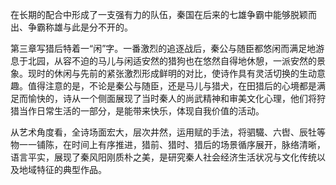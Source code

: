 
[^a]: 驷：四马曰驷。驖（tiě）：毛黑色，毛尖略带红色的马。孔：甚，非常的意思。阜：这里指马肥硕。

[^b]: 辔（pèi）：马缰绳。六辔：一马两辔，四马应有八条缰绳，由于中间两匹马的内侧两条辔绳系在御者前面的车杠上，所以只有六辔在手。

[^c]: 公：指秦君。媚子：指秦君宠爱的人，这里指驾车者。

[^d]: 狩：冬猎。古代帝王打猎，四季各有专称。

[^e]: 奉：掌管苑囿的官驱赶野兽到猎场待射。时：同“是”，这个。辰牡：应时的牡兽。牡：公兽。四季所需的猎物不同，所以苑囿官员所奉也就按时节而不同。

[^f]: 硕：肥大。

[^g]: 左之：使御者转车向兽的左方。射兽必须将箭射向兽的左方，才能命中心脏，一举杀死。一说古人祭祀多半用兽的右体，射向左方，才能保持兽的完整。

[^h]: 舍：放箭。拔：箭末衔弦处，即“括”。则：犹即。这句是说秦君善射，一发而得中。

[^i]: 北园：似乎是游息的地方，而不是田猎的苑囿。这句是写猎后的事。

[^j]: 四马：指首章的四驖。既闲：猎罢不再驱驰，从容闲暇。

[^k]: 輶（yóu）车：用于驱赶堵截野兽的轻便车。鸾：通“銮”，铃。镳（biāo）：马口中含的铁具，今呼为马口铁或马嚼子。

[^l]: 猃（xiǎn）：长嘴的猎狗。歇骄：《尔雅》作“猲狡”，短嘴的猎狗，猎后将犬带到车上，使犬休息。

在长期的配合中形成了一支强有力的队伍，秦国在后来的七雄争霸中能够脱颖而出、争霸称雄与此是分不开的。

第三章写猎后特着一“闲”字。一番激烈的追逐战后，秦公与随臣都悠闲而满足地游息于北园，从容不迫的马儿与闲适安然的猎狗也在悠然自得地休憩，一派安然的景象。现时的休闲与先前的紧张激烈形成鲜明的对比，使诗作具有灵活切换的生动意趣。值得注意的是，不论是秦公与随臣，还是马儿与猎犬，在田猎后的心境都是满足而愉快的，诗从一个侧面展现了当时秦人的尚武精神和审美文化心理，他们将狩猎当作日常生活的一部分，是能带来快乐，体现自我价值的活动。

从艺术角度看，全诗场面宏大，层次井然，运用赋的手法，将驷驖、六辔、辰牡等物一一铺陈，在时间上有序推进，猎前、猎时、猎后的场景循序展开，脉络清晰，语言平实，展现了秦风阳刚质朴之美，是研究秦人社会经济生活状况与文化传统以及地域特征的典型作品。
